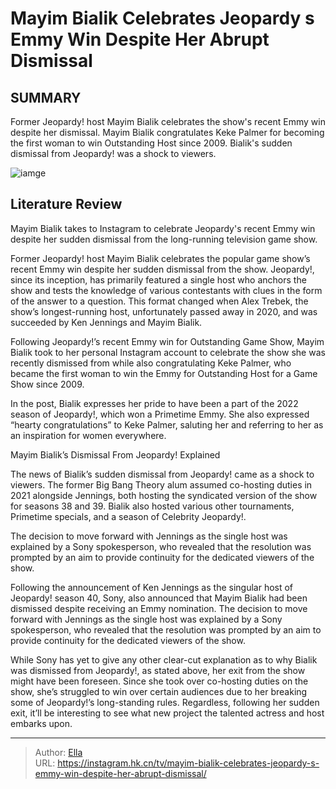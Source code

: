 # Mayim Bialik Celebrates Jeopardy s Emmy Win Despite Her Abrupt Dismissal


## SUMMARY 



  Former Jeopardy! host Mayim Bialik celebrates the show&#39;s recent Emmy win despite her dismissal.   Mayim Bialik congratulates Keke Palmer for becoming the first woman to win Outstanding Host since 2009.   Bialik&#39;s sudden dismissal from Jeopardy! was a shock to viewers.  

![iamge](https://static1.srcdn.com/wordpress/wp-content/uploads/2021/08/Mayim-Bialik-on-Jeopardy.jpg)

## Literature Review
Mayim Bialik takes to Instagram to celebrate Jeopardy&#39;s recent Emmy win despite her sudden dismissal from the long-running television game show. 




Former Jeopardy! host Mayim Bialik celebrates the popular game show’s recent Emmy win despite her sudden dismissal from the show. Jeopardy!, since its inception, has primarily featured a single host who anchors the show and tests the knowledge of various contestants with clues in the form of the answer to a question. This format changed when Alex Trebek, the show’s longest-running host, unfortunately passed away in 2020, and was succeeded by Ken Jennings and Mayim Bialik.




Following Jeopardy!’s recent Emmy win for Outstanding Game Show, Mayim Bialik took to her personal Instagram account to celebrate the show she was recently dismissed from while also congratulating Keke Palmer, who became the first woman to win the Emmy for Outstanding Host for a Game Show since 2009. 


 

In the post, Bialik expresses her pride to have been a part of the 2022 season of Jeopardy!, which won a Primetime Emmy. She also expressed “hearty congratulations” to Keke Palmer, saluting her and referring to her as an inspiration for women everywhere.


 Mayim Bialik’s Dismissal From Jeopardy! Explained 
          




The news of Bialik’s sudden dismissal from Jeopardy! came as a shock to viewers. The former Big Bang Theory alum assumed co-hosting duties in 2021 alongside Jennings, both hosting the syndicated version of the show for seasons 38 and 39. Bialik also hosted various other tournaments, Primetime specials, and a season of Celebrity Jeopardy!.



The decision to move forward with Jennings as the single host was explained by a Sony spokesperson, who revealed that the resolution was prompted by an aim to provide continuity for the dedicated viewers of the show.




Following the announcement of Ken Jennings as the singular host of Jeopardy! season 40, Sony, also announced that Mayim Bialik had been dismissed despite receiving an Emmy nomination. The decision to move forward with Jennings as the single host was explained by a Sony spokesperson, who revealed that the resolution was prompted by an aim to provide continuity for the dedicated viewers of the show.

While Sony has yet to give any other clear-cut explanation as to why Bialik was dismissed from Jeopardy!, as stated above, her exit from the show might have been foreseen. Since she took over co-hosting duties on the show, she’s struggled to win over certain audiences due to her breaking some of Jeopardy!’s long-standing rules. Regardless, following her sudden exit, it’ll be interesting to see what new project the talented actress and host embarks upon.






---

> Author: [Ella](https://instagram.hk.cn/)  
> URL: https://instagram.hk.cn/tv/mayim-bialik-celebrates-jeopardy-s-emmy-win-despite-her-abrupt-dismissal/  

